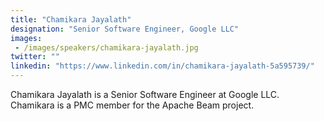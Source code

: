 ```yaml
---
title: "Chamikara Jayalath"
designation: "Senior Software Engineer, Google LLC"
images: 
 - /images/speakers/chamikara-jayalath.jpg
twitter: ""
linkedin: "https://www.linkedin.com/in/chamikara-jayalath-5a595739/"
---
```


Chamikara Jayalath is a Senior Software Engineer at Google LLC. Chamikara is a PMC member for the Apache Beam project.